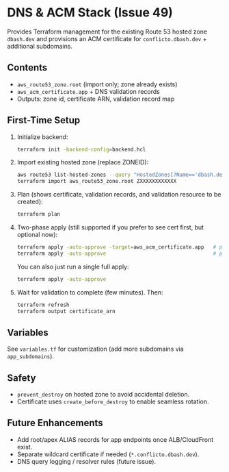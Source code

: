 # DNS & ACM Stack (Issue 49)

Provides Terraform management for the existing Route 53 hosted zone `dbash.dev` and provisions an ACM certificate for `conflicto.dbash.dev` + additional subdomains.

## Contents
- `aws_route53_zone.root` (import only; zone already exists)
- `aws_acm_certificate.app` + DNS validation records
- Outputs: zone id, certificate ARN, validation record map

## First-Time Setup

1. Initialize backend:

   ```bash
   terraform init -backend-config=backend.hcl
   ```

2. Import existing hosted zone (replace ZONEID):

   ```bash
   aws route53 list-hosted-zones --query "HostedZones[?Name=='dbash.dev.'].Id" --output text --profile genai-immersion-houston
   terraform import aws_route53_zone.root ZXXXXXXXXXXXX
   ```

3. Plan (shows certificate, validation records, and validation resource to be created):

   ```bash
   terraform plan
   ```

4. Two-phase apply (still supported if you prefer to see cert first, but optional now):

   ```bash
   terraform apply -auto-approve -target=aws_acm_certificate.app   # phase 1 (optional)
   terraform apply -auto-approve                                   # phase 2 full
   ```

   You can also just run a single full apply:

   ```bash
   terraform apply -auto-approve
   ```

5. Wait for validation to complete (few minutes). Then:

   ```bash
   terraform refresh
   terraform output certificate_arn
   ```


## Variables

See `variables.tf` for customization (add more subdomains via `app_subdomains`).

## Safety

- `prevent_destroy` on hosted zone to avoid accidental deletion.
- Certificate uses `create_before_destroy` to enable seamless rotation.

## Future Enhancements

- Add root/apex ALIAS records for app endpoints once ALB/CloudFront exist.
- Separate wildcard certificate if needed (`*.conflicto.dbash.dev`).
- DNS query logging / resolver rules (future issue).

